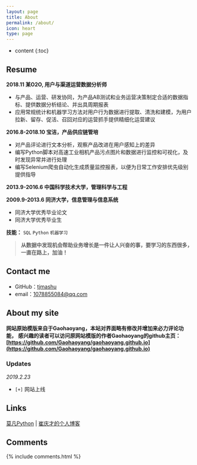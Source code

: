```yaml
---
layout: page
title: About
permalink: /about/
icon: heart
type: page
---
```


* content
{:toc}

## Resume

**2018.11 某O2O, 用户与渠道运营数据分析师**
* 与产品、运营、研发协同，为产品AB测试和业务运营决策制定合适的数据指标、提供数据分析结论、并出具周期报表
* 应用常规统计和机器学习方法对用户行为数据进行提取、清洗和建模，为用户拉新、留存、促活、召回对应的运营抓手提供精细化运营建议

**2016.8-2018.10 宝洁，产品供应链管培**
* 对产品评论进行文本分析，观察产品改进在用户感知上的差异
* 编写Python脚本对高速工业相机产品污点图片和数据进行监控和可视化，及时发现异常并进行处理
* 编写Selenium爬虫自动化生成质量监控报表，以便为日常工作安排优先级别提供指导


**2013.9-2016.6 中国科学技术大学，管理科学与工程**

**2009.9-2013.6 同济大学，信息管理与信息系统**
* 同济大学优秀毕业论文
* 同济大学优秀毕业生

**技能：**
`SQL`  `Python`  `机器学习`


> **从数据中发现机会帮助业务增长是一件让人兴奋的事，要学习的东西很多，一直在路上，加油！**

## Contact me

* GitHub：[tjmashu](https://github.com/tjmashu)
* email：1078855084@qq.com
<!-- * [Weibo](http://weibo.com/3115521wh) -->
<!-- * [知乎](https://www.zhihu.com/people/gaohaoyang) -->
<!-- * [Facebook](https://www.facebook.com/gaohaoyang.water) -->
<!-- * [Twitter](https://twitter.com/gaohaoyang126) -->
<!-- * [豆瓣](https://www.douban.com/people/42525035/) -->
<!-- * [豆瓣音乐人-浩阳的小站](https://site.douban.com/haoyangaiyinyue/) -->

## About my site

**网站原始模版来自于Gaohaoyang，本站对界面略有修改并增加来必力评论功能，**
**感兴趣的读者可以访问原网站模版的作者Gaohaoyang的github主页：[https://github.com/Gaohaoyang/gaohaoyang.github.io](https://github.com/Gaohaoyang/gaohaoyang.github.io)**


### Updates

*2019.2.23*

- `[+]` 网站上线 



## Links

[莫凡Python](https://morvanzhou.github.io) \| [崔庆才的个人博客](https://cuiqingcai.com/) 

## Comments

{% include comments.html %}

